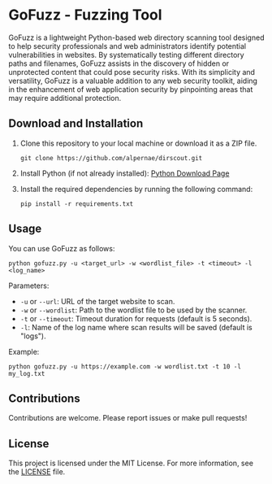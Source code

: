 # GoFuzz - Fuzzing Tool

GoFuzz is a lightweight Python-based web directory scanning tool designed to help security professionals and web administrators identify potential vulnerabilities in websites. By systematically testing different directory paths and filenames, GoFuzz assists in the discovery of hidden or unprotected content that could pose security risks. With its simplicity and versatility, GoFuzz is a valuable addition to any web security toolkit, aiding in the enhancement of web application security by pinpointing areas that may require additional protection.

## Download and Installation

1. Clone this repository to your local machine or download it as a ZIP file.

    ```
    git clone https://github.com/alpernae/dirscout.git
    ```

2. Install Python (if not already installed): [Python Download Page](https://www.python.org/downloads/)

3. Install the required dependencies by running the following command:

    ```
    pip install -r requirements.txt
    ```

## Usage

You can use GoFuzz as follows:

`python gofuzz.py -u <target_url> -w <wordlist_file> -t <timeout> -l <log_name>`


Parameters:

- `-u` or `--url`: URL of the target website to scan.
- `-w` or `--wordlist`: Path to the wordlist file to be used by the scanner.
- `-t` or `--timeout`: Timeout duration for requests (default is 5 seconds).
- `-l`: Name of the log name where scan results will be saved (default is "logs").

Example:

`python gofuzz.py -u https://example.com -w wordlist.txt -t 10 -l my_log.txt`


## Contributions

Contributions are welcome. Please report issues or make pull requests!

## License

This project is licensed under the MIT License. For more information, see the [LICENSE](LICENSE) file.
